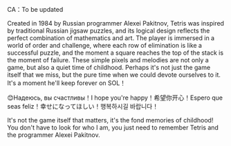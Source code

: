 CA：To be updated

Created in 1984 by Russian programmer Alexei Pakitnov, Tetris was inspired by traditional Russian jigsaw puzzles, and its logical design reflects the perfect combination of mathematics and art. The player is immersed in a world of order and challenge, where each row of elimination is like a successful puzzle, and the moment a square reaches the top of the stack is the moment of failure. These simple pixels and melodies are not only a game, but also a quiet time of childhood. Perhaps it's not just the game itself that we miss, but the pure time when we could devote ourselves to it. It's a moment he'll keep forever on SOL！

😊Надеюсь, вы счастливы！I hope you're happy！希望你开心！Espero que seas feliz！幸せになってほしい！행복하시길 바랍니다！

It's not the game itself that matters, it's the fond memories of childhood!
You don't have to look for who I am, you just need to remember Tetris and the programmer Alexei Pakitnov.
